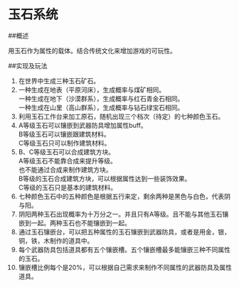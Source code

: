 # 玉石系统

##概述

用玉石作为属性的载体。结合传统文化来增加游戏的可玩性。

##实现及玩法

1. 在世界中生成三种玉石矿石。
2. 一种生成在地表（平原河床），生成概率与煤矿相同。</br>
   一种生成在地下（沙漠群系），生成概率与红石青金石相同。</br>
   一种生成在山里（高山群系），生成概率与钻石绿宝石相同。</br>
3. 利用玉石工作台来加工原石，随机出现三个档次（待定）的七种颜色玉石。
4. A等级玉石可以镶嵌到武器防具增加属性buff。</br>
   B等级玉石可以镶嵌跟建筑材料。</br>
   C等级玉石只可以制作建筑材料。
5. B、C等级玉石可以合成建筑方块。</br>
   A等级玉石不能靠合成来提升等级。</br>
   也不能通过合成来制作建筑方块。</br>
   B等级的玉石合成建筑方块，可以根据属性达到一些装饰效果。</br>
   C等级的玉石只是基本的建筑材料。
6. 七种颜色玉石中的五种颜色是根据五行来定，剩余两种是黑色与白色，代表阴与阳。
7. 阴阳两种玉石出现概率为十万分之一。并且只有A等级。且不能与其他玉石镶嵌到一起。两种玉石也不能镶嵌到一起。
8. 通过玉石镶嵌台，可以把五种属性的玉石镶嵌到武器防具，或者是用金，银，铜，铁，木制作的道具中。
9. 每个武器防具包括道具都有五个镶嵌槽。五个镶嵌槽最多能镶嵌三种不同属性的玉石。
10. 镶嵌槽比例每个是20%，可以根据自己需求来制作不同属性的武器防具及属性道具。